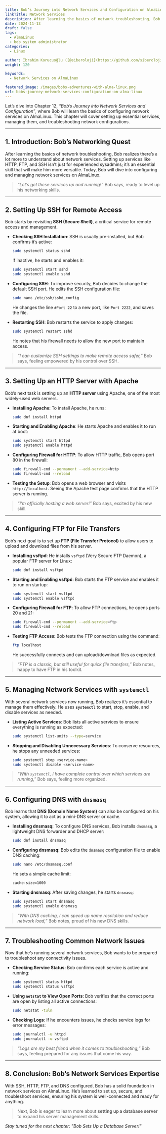 ```yaml
---
title: Bob’s Journey into Network Services and Configuration on AlmaLinux
linkTitle: Network Services
description: After learning the basics of network troubleshooting, Bob realizes there’s a lot more to understand about network services. Setting up services like HTTP, FTP, and SSH isn’t just for experienced sysadmins; it’s an essential skill that will make him more versatile.
date: 2024-11-13
draft: false
tags:
  - AlmaLinux
  - bob system administrator
categories:
  - Linux

author: İbrahim Korucuoğlu ([@siberoloji](https://github.com/siberoloji))
weight: 120

keywords:
  - Network Services on AlmaLinux

featured_image: /images/bobs-adventures-with-alma-linux.png
url: bobs-journey-network-services-configuration-on-alma-linux
---
```


Let’s dive into Chapter 12, *“Bob’s Journey into Network Services and Configuration”*, where Bob will learn the basics of configuring network services on AlmaLinux. This chapter will cover setting up essential services, managing them, and troubleshooting network configurations.

---

## **1. Introduction: Bob’s Networking Quest**

After learning the basics of network troubleshooting, Bob realizes there’s a lot more to understand about network services. Setting up services like HTTP, FTP, and SSH isn’t just for experienced sysadmins; it’s an essential skill that will make him more versatile. Today, Bob will dive into configuring and managing network services on AlmaLinux.

> *“Let’s get these services up and running!”* Bob says, ready to level up his networking skills.

---

## **2. Setting Up SSH for Remote Access**

Bob starts by revisiting **SSH (Secure Shell)**, a critical service for remote access and management.

- **Checking SSH Installation**: SSH is usually pre-installed, but Bob confirms it’s active:

  ```bash
  sudo systemctl status sshd
  ```

  If inactive, he starts and enables it:

  ```bash
  sudo systemctl start sshd
  sudo systemctl enable sshd
  ```

- **Configuring SSH**: To improve security, Bob decides to change the default SSH port. He edits the SSH configuration file:

  ```bash
  sudo nano /etc/ssh/sshd_config
  ```

  He changes the line `#Port 22` to a new port, like `Port 2222`, and saves the file.

- **Restarting SSH**: Bob restarts the service to apply changes:

  ```bash
  sudo systemctl restart sshd
  ```

  He notes that his firewall needs to allow the new port to maintain access.

> *“I can customize SSH settings to make remote access safer,”* Bob says, feeling empowered by his control over SSH.

---

## **3. Setting Up an HTTP Server with Apache**

Bob’s next task is setting up an **HTTP server** using Apache, one of the most widely-used web servers.

- **Installing Apache**: To install Apache, he runs:

  ```bash
  sudo dnf install httpd
  ```

- **Starting and Enabling Apache**: He starts Apache and enables it to run at boot:

  ```bash
  sudo systemctl start httpd
  sudo systemctl enable httpd
  ```

- **Configuring Firewall for HTTP**: To allow HTTP traffic, Bob opens port 80 in the firewall:

  ```bash
  sudo firewall-cmd --permanent --add-service=http
  sudo firewall-cmd --reload
  ```

- **Testing the Setup**: Bob opens a web browser and visits `http://localhost`. Seeing the Apache test page confirms that the HTTP server is running.

> *“I’m officially hosting a web server!”* Bob says, excited by his new skill.

---

## **4. Configuring FTP for File Transfers**

Bob’s next goal is to set up **FTP (File Transfer Protocol)** to allow users to upload and download files from his server.

- **Installing vsftpd**: He installs `vsftpd` (Very Secure FTP Daemon), a popular FTP server for Linux:

  ```bash
  sudo dnf install vsftpd
  ```

- **Starting and Enabling vsftpd**: Bob starts the FTP service and enables it to run on startup:

  ```bash
  sudo systemctl start vsftpd
  sudo systemctl enable vsftpd
  ```

- **Configuring Firewall for FTP**: To allow FTP connections, he opens ports 20 and 21:

  ```bash
  sudo firewall-cmd --permanent --add-service=ftp
  sudo firewall-cmd --reload
  ```

- **Testing FTP Access**: Bob tests the FTP connection using the command:

  ```bash
  ftp localhost
  ```

  He successfully connects and can upload/download files as expected.

> *“FTP is a classic, but still useful for quick file transfers,”* Bob notes, happy to have FTP in his toolkit.

---

## **5. Managing Network Services with `systemctl`**

With several network services now running, Bob realizes it’s essential to manage them effectively. He uses **`systemctl`** to start, stop, enable, and disable services as needed.

- **Listing Active Services**: Bob lists all active services to ensure everything is running as expected:

  ```bash
  sudo systemctl list-units --type=service
  ```

- **Stopping and Disabling Unnecessary Services**: To conserve resources, he stops any unneeded services:

  ```bash
  sudo systemctl stop <service-name>
  sudo systemctl disable <service-name>
  ```

> *“With `systemctl`, I have complete control over which services are running,”* Bob says, feeling more organized.

---

## **6. Configuring DNS with `dnsmasq`**

Bob learns that **DNS (Domain Name System)** can also be configured on his system, allowing it to act as a mini-DNS server or cache.

- **Installing dnsmasq**: To configure DNS services, Bob installs `dnsmasq`, a lightweight DNS forwarder and DHCP server:

  ```bash
  sudo dnf install dnsmasq
  ```

- **Configuring dnsmasq**: Bob edits the `dnsmasq` configuration file to enable DNS caching:

  ```bash
  sudo nano /etc/dnsmasq.conf
  ```

  He sets a simple cache limit:

  ```bash
  cache-size=1000
  ```

- **Starting dnsmasq**: After saving changes, he starts `dnsmasq`:

  ```bash
  sudo systemctl start dnsmasq
  sudo systemctl enable dnsmasq
  ```

> *“With DNS caching, I can speed up name resolution and reduce network load,”* Bob notes, proud of his new DNS skills.

---

## **7. Troubleshooting Common Network Issues**

Now that he’s running several network services, Bob wants to be prepared to troubleshoot any connectivity issues.

- **Checking Service Status**: Bob confirms each service is active and running:

  ```bash
  sudo systemctl status httpd
  sudo systemctl status vsftpd
  ```

- **Using `netstat` to View Open Ports**: Bob verifies that the correct ports are open by listing all active connections:

  ```bash
  sudo netstat -tuln
  ```

- **Checking Logs**: If he encounters issues, he checks service logs for error messages:

  ```bash
  sudo journalctl -u httpd
  sudo journalctl -u vsftpd
  ```

> *“Logs are my best friend when it comes to troubleshooting,”* Bob says, feeling prepared for any issues that come his way.

---

## **8. Conclusion: Bob’s Network Services Expertise**

With SSH, HTTP, FTP, and DNS configured, Bob has a solid foundation in network services on AlmaLinux. He’s learned to set up, secure, and troubleshoot services, ensuring his system is well-connected and ready for anything.

> Next, Bob is eager to learn more about **setting up a database server** to expand his server management skills.

*Stay tuned for the next chapter: "Bob Sets Up a Database Server!"*
